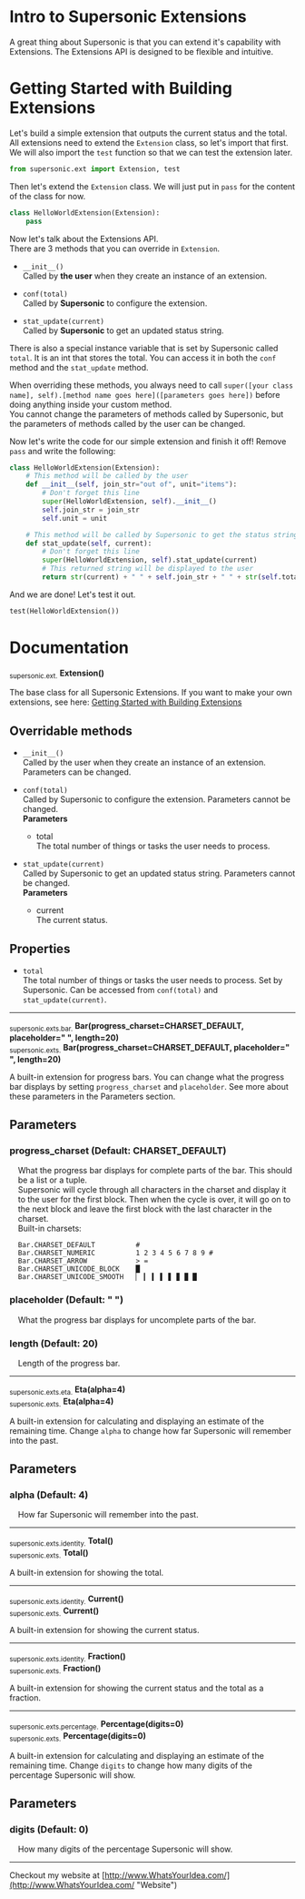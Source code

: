 # Intro to Supersonic Extensions

A great thing about Supersonic is that you can extend it's capability with Extensions. The Extensions API is designed to be flexible and intuitive.

# Getting Started with Building Extensions

Let's build a simple extension that outputs the current status and the total. All extensions need to extend the `Extension` class, so let's import that first. We will also import the `test` function so that we can test the extension later. 

```python
from supersonic.ext import Extension, test
```

Then let's extend the `Extension` class. We will just put in `pass` for the content of the class for now.

```python
class HelloWorldExtension(Extension):
    pass
```

Now let's talk about the Extensions API.<br/>
There are 3 methods that you can override in `Extension`.

- `__init__()`  
Called by **the user** when they create an instance of an extension.

- `conf(total)`  
Called by **Supersonic** to configure the extension.

- `stat_update(current)`  
Called by **Supersonic** to get an updated status string.

There is also a special instance variable that is set by Supersonic called `total`. It is an int that stores the total. You can access it in both the `conf` method and the `stat_update` method.

When overriding these methods, you always need to call `super([your class name], self).[method name goes here]([parameters goes here])` before doing anything inside your custom method.<br/>
You cannot change the parameters of methods called by Supersonic, but the parameters of methods called by the user can be changed.

Now let's write the code for our simple extension and finish it off! Remove `pass` and write the following:

```python
class HelloWorldExtension(Extension):
    # This method will be called by the user
    def __init__(self, join_str="out of", unit="items"):
        # Don't forget this line
        super(HelloWorldExtension, self).__init__()
        self.join_str = join_str
        self.unit = unit

    # This method will be called by Supersonic to get the status string
    def stat_update(self, current):
        # Don't forget this line
        super(HelloWorldExtension, self).stat_update(current)
        # This returned string will be displayed to the user
        return str(current) + " " + self.join_str + " " + str(self.total) + " " + self.unit
```

And we are done! Let's test it out.

```python
test(HelloWorldExtension())
```

# Documentation

<sub>supersonic.ext.</sub>
<strong>Extension()</strong>

The base class for all Supersonic Extensions. If you want to make your own extensions, see here: [Getting Started with Building Extensions](#getting-started-with-building-extensions)

## Overridable methods
- `__init__()`  
Called by the user when they create an instance of an extension. Parameters can be changed.

- `conf(total)`  
Called by Supersonic to configure the extension. Parameters cannot be changed.  
**Parameters**  
    - total  
    The total number of things or tasks the user needs to process.

- `stat_update(current)`  
Called by Supersonic to get an updated status string. Parameters cannot be changed.  
**Parameters**  
    - current  
    The current status.

## Properties
- `total`  
The total number of things or tasks the user needs to process. Set by Supersonic. Can be accessed from `conf(total)` and `stat_update(current)`.

<hr/>
<sub>supersonic.exts.bar.</sub>
<strong>Bar(progress_charset=CHARSET_DEFAULT, placeholder=" ", length=20)</strong><br/>
<sub>supersonic.exts.</sub>
<strong>Bar(progress_charset=CHARSET_DEFAULT, placeholder=" ", length=20)</strong>

A built-in extension for progress bars. You can change what the progress bar displays by setting `progress_charset` and `placeholder`. See more about these parameters in the Parameters section.

## Parameters
### progress_charset (Default: CHARSET_DEFAULT)
<div style="padding-left: 15px;">
What the progress bar displays for complete parts of the bar. This should be a list or a tuple.<br/>
Supersonic will cycle through all characters in the charset and display it to the user for the first block. Then when the cycle is over, it will go on to the next block and leave the first block with the last character in the charset.<br/>
Built-in charsets:<br/>

```
Bar.CHARSET_DEFAULT          #
Bar.CHARSET_NUMERIC          1 2 3 4 5 6 7 8 9 #
Bar.CHARSET_ARROW            > =
Bar.CHARSET_UNICODE_BLOCK    █
Bar.CHARSET_UNICODE_SMOOTH   ▏ ▎ ▍ ▌ ▋ ▊ ▉ █
```
</div>

### placeholder (Default: " ")
<div style="padding-left: 15px;">
What the progress bar displays for uncomplete parts of the bar.
</div>

### length (Default: 20)
<div style="padding-left: 15px;">
Length of the progress bar.
</div>

<hr/>
<sub>supersonic.exts.eta.</sub>
<strong>Eta(alpha=4)</strong><br/>
<sub>supersonic.exts.</sub>
<strong>Eta(alpha=4)</strong>

A built-in extension for calculating and displaying an estimate of the remaining time. Change `alpha` to change how far Supersonic will remember into the past.

## Parameters
### alpha (Default: 4)
<div style="padding-left: 15px;">
How far Supersonic will remember into the past.
</div>

<hr/>
<sub>supersonic.exts.identity.</sub>
<strong>Total()</strong><br/>
<sub>supersonic.exts.</sub>
<strong>Total()</strong>

A built-in extension for showing the total.

<hr/>
<sub>supersonic.exts.identity.</sub>
<strong>Current()</strong><br/>
<sub>supersonic.exts.</sub>
<strong>Current()</strong>

A built-in extension for showing the current status.

<hr/>
<sub>supersonic.exts.identity.</sub>
<strong>Fraction()</strong><br/>
<sub>supersonic.exts.</sub>
<strong>Fraction()</strong>

A built-in extension for showing the current status and the total as a fraction.

<hr/>
<sub>supersonic.exts.percentage.</sub>
<strong>Percentage(digits=0)</strong><br/>
<sub>supersonic.exts.</sub>
<strong>Percentage(digits=0)</strong>

A built-in extension for calculating and displaying an estimate of the remaining time. Change `digits` to change how many digits of the percentage Supersonic will show.

## Parameters
### digits (Default: 0)
<div style="padding-left: 15px;">
How many digits of the percentage Supersonic will show.
</div>

<hr/>

Checkout my website at [http://www.WhatsYourIdea.com/](http://www.WhatsYourIdea.com/ "Website")

